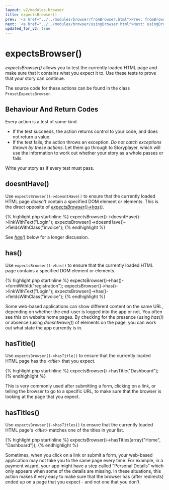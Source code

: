 ```yaml
---
layout: v2/modules-browser
title: expectsBrowser()
prev: '<a href="../../modules/browser/fromBrowser.html">Prev: fromBrowser()</a>'
next: '<a href="../../modules/browser/usingBrowser.html">Next: usingBrowser()</a>'
updated_for_v2: true
---
```


# expectsBrowser()

_expectsBrowser()_ allows you to test the currently loaded HTML page and make sure that it contains what you expect it to.  Use these tests to prove that your story can continue.

The source code for these actions can be found in the class `Prose\ExpectsBrowser`.

## Behaviour And Return Codes

Every action is a test of some kind.

* If the test succeeds, the action returns control to your code, and does not return a value.
* If the test fails, the action throws an exception.  _Do not catch exceptions thrown by these actions_.  Let them go through to Storyplayer, which will use the information to work out whether your story as a whole passes or fails.

Write your story as if every test must pass.

## doesntHave()

Use `expectsBrowser()->doesntHave()` to ensure that the currently loaded HTML page _doesn't_ contain a specified DOM element or elements.  This is the direct opposite of _[expectsBrowser()->has()](#has)_.

{% highlight php startinline %}
expectsBrowser()->doesntHave()->linkWithText("Login");
expectsBrowser()->doesntHave()->fieldsWithClass("invoice");
{% endhighlight %}

See _[has()](#has)_ below for a longer discussion.

## has()

Use `expectsBrowser()->has()` to ensure that the currently loaded HTML page contains a specified DOM element or elements.

{% highlight php startinline %}
expectsBrowser()->has()->formWithId("registration");
expectsBrowser()->has()->linkWithText("Login");
expectsBrowser()->has()->fieldsWithClass("invoice");
{% endhighlight %}

Some web-based applications can show different content on the same URL, depending on whether the end-user is logged into the app or not.  You often see this on website home pages.  By checking for the presence (using _has()_) or absence (using _doesntHave()_) of elements on the page, you can work out what state the app currently is in.

## hasTitle()

Use `expectsBrowser()->hasTitle()` to ensure that the currently loaded HTML page has the _&lt;title&gt;_ that you expect.

{% highlight php startinline %}
expectsBrowser()->hasTitle("Dashboard");
{% endhighlight %}

This is very commonly used after submitting a form, clicking on a link, or telling the browser to go to a specific URL, to make sure that the browser is looking at the page that you expect.

## hasTitles()

Use `expectsBrowser()->hasTitles()` to ensure that the currently loaded HTML page's _&lt;title&gt;_ matches one of the titles in your list.

{% highlight php startinline %}
expectsBrowser()->hasTitles(array("Home", "Dashboard"));
{% endhighlight %}

Sometimes, when you click on a link or submit a form, your web-based application may not take you to the same page every time.  For example, in a payment wizard, your app might have a step called "Personal Details" which only appears when some of the details are missing.  In these situations, this action makes it very easy to make sure that the browser has (after redirects) ended up on a page that you expect - and not one that you don't.